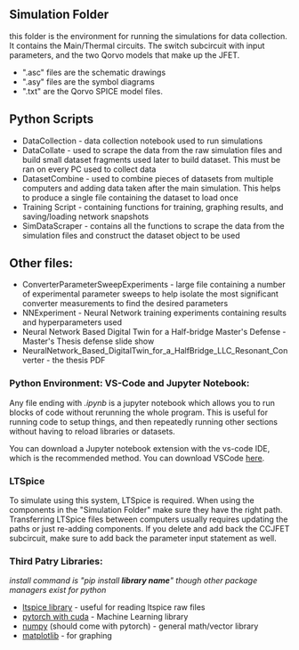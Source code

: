 ## Simulation Folder
this folder is the environment for running the simulations for data collection. It contains the Main/Thermal circuits. The switch subcircuit with input parameters, and the two Qorvo models that make up the JFET.
 - ".asc" files are the schematic drawings
 - ".asy" files are the symbol diagrams
 - ".txt" are the Qorvo SPICE model files.

## Python Scripts
 - DataCollection - data collection notebook used to run simulations 
 - DataCollate - used to scrape the data from the raw simulation files and build small dataset fragments used later to build dataset. This must be ran on every PC used to collect data
 - DatasetCombine - used to combine pieces of datasets from multiple computers and adding data taken after the main simulation. This helps to produce a single file containing the dataset to load once
 - Training Script - containing functions for training, graphing results, and saving/loading network snapshots
 - SimDataScraper - contains all the functions to scrape the data from the simulation files and construct the dataset object to be used

## Other files:
 - ConverterParameterSweepExperiments - large file containing a number of experimental parameter sweeps to help isolate the most significant converter measurements to find the desired parameters
 - NNExperiment - Neural Network training experiments containing results and hyperparameters used
 - Neural Network Based Digital Twin for a Half-bridge Master's Defense - Master's Thesis defense slide show
 - NeuralNetwork_Based_DigitalTwin_for_a_HalfBridge_LLC_Resonant_Converter - the thesis PDF
 

### Python Environment: VS-Code and Jupyter Notebook:
Any file ending with *.ipynb* is a jupyter notebook which allows you to run blocks of code without rerunning the whole program. This is useful for running code to setup things, and then repeatedly running other sections without having to reload libraries or datasets. 

You can download a Jupyter notebook extension with the vs-code IDE, which is the recommended method. You can download VSCode [here](https://code.visualstudio.com/download).

### LTSpice
To simulate using this system, LTSpice is required. When using the components in the "Simulation Folder" make sure they have the right path. Transferring LTSpice files between computers usually requires updating the paths or just re-adding components. If you delete and add back the CCJFET subcircuit, make sure to add back the parameter input statement as well. 


### Third Patry Libraries:
*install command is "pip install **library name**" though other package managers exist for python*

- [ltspice library](https://pypi.org/project/ltspice/) - useful for reading ltspice raw files
- [pytorch with cuda](https://pytorch.org/get-started/locally/ ) - Machine Learning library
- [numpy](https://numpy.org/install/) (should come with pytorch) - general math/vector library
- [matplotlib](https://matplotlib.org/stable/users/installing/index.html) - for graphing



